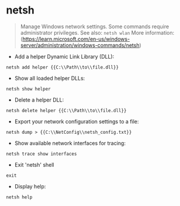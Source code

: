 # netsh

> Manage Windows network settings.
> Some commands require administrator privileges.
> See also: `netsh wlan`
> More information: (https://learn.microsoft.com/en-us/windows-server/administration/windows-commands/netsh)

- Add a helper Dynamic Link Library (DLL):

`netsh add helper {{C:\\Path\\to\\file.dll}}`

- Show all loaded helper DLLs:

`netsh show helper`

- Delete a helper DLL:

`netsh delete helper {{C:\\Path\\to\\file.dll}}`

- Export your network configuration settings to a file:

`netsh dump > {{C:\\NetConfig\\netsh_config.txt}}`

- Show available network interfaces for tracing:

`netsh trace show interfaces`

- Exit 'netsh' shell

`exit`

- Display help:

`netsh help` 
